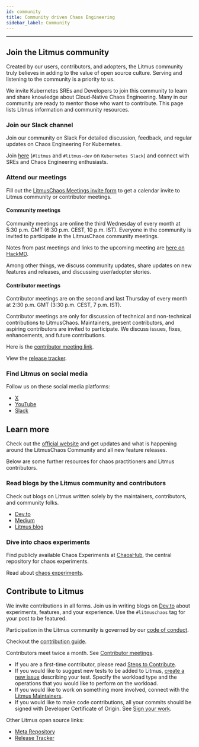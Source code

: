 ```yaml
---
id: community
title: Community driven Chaos Engineering
sidebar_label: Community
---
```


---

## Join the Litmus community

Created by our users, contributors, and adopters, the Litmus community truly believes in adding to the value of open source culture. Serving and listening to the community is a priority to us.

We invite Kubernetes SREs and Developers to join this community to learn and share knowledge about Cloud-Native Chaos Engineering. Many in our community are ready to mentor those who want to contribute. This page lists Litmus information and community resources.

### Join our Slack channel

Join our community on Slack For detailed discussion, feedback, and regular updates on Chaos Engineering For Kubernetes. 

Join [here](https://slack.litmuschaos.io/) (`#litmus` and `#litmus-dev` on `Kubernetes Slack`) and connect with SREs and Chaos Engineering enthusiasts.

### Attend our meetings

Fill out the [LitmusChaos Meetings invite form](https://forms.gle/12c2edizCpQcHTtEA) to get a calendar invite to Litmus community or contributor meetings.

#### Community meetings

Community meetings are online the third Wednesday of every month at 5:30 p.m. GMT (6:30 p.m. CEST, 10 p.m. IST). Everyone in the community is invited to participate in the LitmusChaos community meetings.

Notes from past meetings and links to the upcoming meeting are [here on HackMD](https://hackmd.io/a4Zu_sH4TZGeih-xCimi3Q).

Among other things, we discuss community updates, share updates on new features and releases, and discussing user/adopter stories.

#### Contributor meetings

Contributor meetings are on the second and last Thursday of every month at 2:30 p.m. GMT (3:30 p.m. CEST, 7 p.m. IST).

Contributor meetings are only for discussion of technical and non-technical contributions to LitmusChaos. Maintainers, present contributors, and aspiring contributors are invited to participate. We discuss issues, fixes, enhancements, and future contributions.

Here is the [contributor meeting link](https://harness-io.zoom.us/j/95100368978?pwd=b2VrdCtaakE5U3dhOElFMUJOaXVOUT09).

View the [release tracker](https://github.com/litmuschaos/litmus/milestones).

### Find Litmus on social media

Follow us on these social media platforms:

- [X](https://x.com/LitmusChaos)
- [YouTube](https://www.youtube.com/channel/UCa57PMqmz_j0wnteRa9nCaw)
- [Slack](https://app.slack.com/client/T09NY5SBT/CNXNB0ZTN/)

## Learn more

Check out the [official website](https://litmuschaos.io/) and get updates and what is happening around the LitmusChaos Community and all new feature releases.

Below are some further resources for chaos practitioners and Litmus contributors.

### Read blogs by the Litmus community and contributors

Check out blogs on Litmus written solely by the maintainers, contributors, and community folks.

- [Dev.to](https://dev.to/t/litmuschaos/latest)
- [Medium](https://medium.com/litmus-chaos)
- [Litmus blog](https://litmuschaos.io/blog)

### Dive into chaos experiments

Find publicly available Chaos Experiments at [ChaosHub](http://hub.litmuschaos.io/), the central repository for chaos experiments.

Read about [chaos experiments](https://litmuschaos.github.io/litmus/).

## Contribute to Litmus

We invite contributions in all forms. Join us in writing blogs on [Dev.to](https://dev.to/t/litmuschaos/latest) about experiments, features, and your experience. Use the `#litmuschaos` tag for your post to be featured.

Participation in the Litmus community is governed by our [code of conduct](https://github.com/litmuschaos/litmus/blob/master/CODE_OF_CONDUCT.md).

Checkout the [contribution guide](../../../CONTRIBUTING.md).

Contributors meet twice a month. See [Contributor meetings](#contributor-meetings).

- If you are a first-time contributor, please read [Steps to Contribute](https://github.com/litmuschaos/litmus/blob/master/CONTRIBUTING.md#steps-to-contribute-).
- If you would like to suggest new tests to be added to Litmus, [create a new issue](https://github.com/litmuschaos/litmus/issues/new) describing your test. Specify the workload type and the operations that you would like to perform on the workload.
- If you would like to work on something more involved, connect with the [Litmus Maintainers](https://github.com/litmuschaos/litmus/blob/master/MAINTAINERS.md).
- If you would like to make code contributions, all your commits should be signed with Developer Certificate of Origin. See [Sign your work](https://github.com/litmuschaos/litmus/blob/master/CONTRIBUTING.md#sign-your-work).

Other Litmus open source links:

- [Meta Repository](https://github.com/litmuschaos/litmus)
- [Release Tracker](https://github.com/litmuschaos/litmus/milestones)
